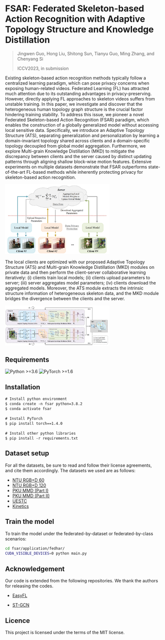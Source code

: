 # FSAR: Federated Skeleton-based Action Recognition with Adaptive Topology Structure and Knowledge Distillation

> Jingwen Guo, Hong Liu, Shitong Sun, Tianyu Guo, Ming Zhang, and Chenyang Si
>
> ICCV2023, in submission

Existing skeleton-based action recognition methods typically follow a centralized learning paradigm, which can pose privacy concerns when exposing human-related videos. Federated Learning (FL) has attracted much attention due to its outstanding advantages in privacy-preserving. However, directly applying FL approaches to skeleton videos suffers from unstable training. In this paper, we investigate and discover that the heterogeneous human topology graph structure is the crucial factor hindering training stability. To address this issue, we pioneer a novel Federated Skeleton-based Action Recognition (FSAR) paradigm, which enables the construction of a globally generalized model without accessing local sensitive data. Specifically, we introduce an Adaptive Topology Structure (ATS), separating generalization and personalization by learning a domain-invariant topology shared across clients and a domain-specific topology decoupled from global model aggregation. Furthermore, we explore Multi-grain Knowledge Distillation (MKD) to mitigate the discrepancy between clients and the server caused by distinct updating patterns through aligning shallow block-wise motion features. Extensive experiments on multiple datasets demonstrate that FSAR outperforms state-of-the-art FL-based methods while inherently protecting privacy for skeleton-based action recognition.



<img src=".\figure\motivation.png" alt="motivation" style="zoom: 33%;" />

The local clients are optimized with our proposed Adaptive Topology Structure (ATS) and Multi-grain Knowledge Distillation (MKD) modules on private data and then perform the client-server collaborative learning iteratively: (i) clients train local models; (ii) clients upload parameters to server; (iii) server aggregates model parameters; (iv) clients download the aggregated models. Moreover, the ATS module extracts the intrinsic structure information of heterogeneous skeleton data, and the MKD module bridges the divergence between the clients and the server.

<img src=".\figure\architecture.png" alt="architecture" style="zoom: 33%;" />

## Requirements

  ![Python >=3.6](https://img.shields.io/badge/Python->=3.6-yellow.svg)    ![PyTorch >=1.6](https://img.shields.io/badge/PyTorch->=1.4-blue.svg)

## Installation

```shell
# Install python environment
$ conda create -n fsar python=3.8.2
$ conda activate fsar

# Install PyTorch
$ pip install torch==1.4.0

# Install other python libraries
$ pip install -r requirements.txt
```

## Dataset setup

For all the datasets, be sure to read and follow their license agreements, and cite them accordingly. The datasets we used are as follows:

- [NTU RGB+D 60](https://arxiv.org/pdf/1604.02808.pdf)
- [NTU RGB+D 120](https://arxiv.org/pdf/1905.04757.pdf)
- [PKU MMD (Part I)](https://arxiv.org/pdf/1703.07475.pdf)
- [PKU MMD (Part II)](https://arxiv.org/pdf/1703.07475.pdf)
- [UESTC](https://arxiv.org/pdf/1904.10681.pdf)
- [Kinetics](https://arxiv.org/pdf/1705.06950.pdf)

## Train the model

To train the model under the federated-by-dataset or federated-by-class scenarios:

```bash
cd fsar/application/fedhar/
CUDA_VISIBLE_DEVICES=0 python main.py
```

## Acknowledgement

Our code is extended from the following repositories. We thank the authors for releasing the codes.

- [EasyFL](https://github.com/EasyFL-AI/EasyFL)

- [ST-GCN](https://github.com/yysijie/st-gcn)

## Licence

This project is licensed under the terms of the MIT license.
